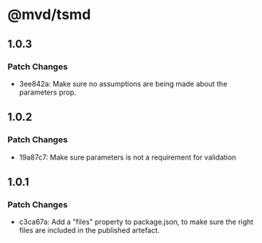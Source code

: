 # @mvd/tsmd

## 1.0.3

### Patch Changes

- 3ee842a: Make sure no assumptions are being made about the parameters prop.

## 1.0.2

### Patch Changes

- 19a87c7: Make sure parameters is not a requirement for validation

## 1.0.1

### Patch Changes

- c3ca67a: Add a "files" property to package.json, to make sure the right files are included in the published artefact.
